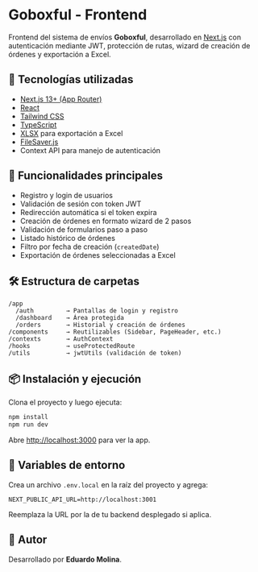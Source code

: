 # Goboxful - Frontend

Frontend del sistema de envíos **Goboxful**, desarrollado en [Next.js](https://nextjs.org/) con autenticación mediante JWT, protección de rutas, wizard de creación de órdenes y exportación a Excel.

## 🚀 Tecnologías utilizadas

- [Next.js 13+ (App Router)](https://nextjs.org/)
- [React](https://reactjs.org/)
- [Tailwind CSS](https://tailwindcss.com/)
- [TypeScript](https://www.typescriptlang.org/)
- [XLSX](https://github.com/SheetJS/sheetjs) para exportación a Excel
- [FileSaver.js](https://github.com/eligrey/FileSaver.js)
- Context API para manejo de autenticación

## 🔐 Funcionalidades principales

- Registro y login de usuarios
- Validación de sesión con token JWT
- Redirección automática si el token expira
- Creación de órdenes en formato wizard de 2 pasos
- Validación de formularios paso a paso
- Listado histórico de órdenes
- Filtro por fecha de creación (`createdDate`)
- Exportación de órdenes seleccionadas a Excel

## 🛠️ Estructura de carpetas

```
/app
  /auth         → Pantallas de login y registro
  /dashboard    → Área protegida
  /orders       → Historial y creación de órdenes
/components     → Reutilizables (Sidebar, PageHeader, etc.)
/contexts       → AuthContext
/hooks          → useProtectedRoute
/utils          → jwtUtils (validación de token)
```

## 📦 Instalación y ejecución

Clona el proyecto y luego ejecuta:

```bash
npm install
npm run dev
```

Abre [http://localhost:3000](http://localhost:3000) para ver la app.

## 🔐 Variables de entorno

Crea un archivo `.env.local` en la raíz del proyecto y agrega:

```
NEXT_PUBLIC_API_URL=http://localhost:3001
```

Reemplaza la URL por la de tu backend desplegado si aplica.


## 👤 Autor

Desarrollado por **Eduardo Molina**.